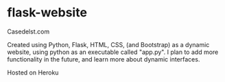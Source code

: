 # flask-website
Casedelst.com

Created using Python, Flask, HTML, CSS, (and Bootstrap) as a dynamic website, using python as an executable called "app.py". I plan to add more functionality in the future, and learn more about dynamic interfaces.  

Hosted on Heroku

